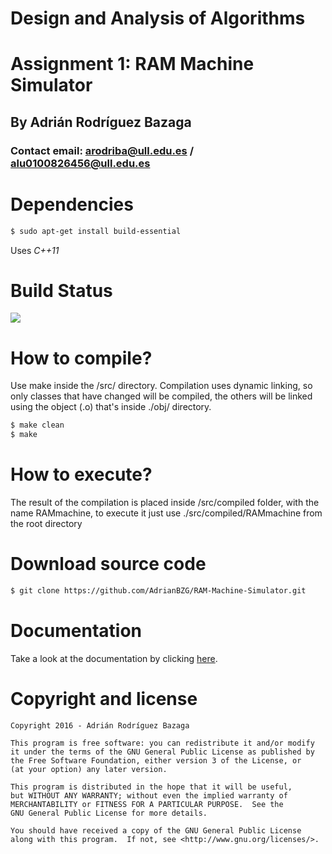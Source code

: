 # Design and Analysis of Algorithms
# Assignment 1: RAM Machine Simulator
## By Adrián Rodríguez Bazaga
### Contact email: arodriba@ull.edu.es / alu0100826456@ull.edu.es

# Dependencies

```sh
$ sudo apt-get install build-essential 
```
Uses *C++11*

# Build Status
![](http://i.imgur.com/7gvWrxI.png?1)

# How to compile?
Use make inside the /src/ directory. Compilation uses dynamic linking, so only classes that have changed will be compiled, the others will be linked using the object (.o) that's inside ./obj/ directory.
```sh
$ make clean
$ make
```


# How to execute?
The result of the compilation is placed inside /src/compiled folder, with the name RAMmachine, to execute it just use ./src/compiled/RAMmachine from the root directory

# Download source code

```sh
$ git clone https://github.com/AdrianBZG/RAM-Machine-Simulator.git
```

# Documentation

Take a look at the documentation by clicking [here](http://adrianbzg.github.io/RAM-Machine-Simulator/html/).

# Copyright and license

    Copyright 2016 - Adrián Rodríguez Bazaga

    This program is free software: you can redistribute it and/or modify
    it under the terms of the GNU General Public License as published by
    the Free Software Foundation, either version 3 of the License, or
    (at your option) any later version.
	
    This program is distributed in the hope that it will be useful,
    but WITHOUT ANY WARRANTY; without even the implied warranty of
    MERCHANTABILITY or FITNESS FOR A PARTICULAR PURPOSE.  See the
    GNU General Public License for more details.

    You should have received a copy of the GNU General Public License
    along with this program.  If not, see <http://www.gnu.org/licenses/>.